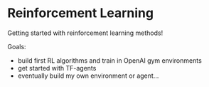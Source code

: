 # Reinforcement Learning
Getting started with reinforcement learning methods!

Goals: 
- build first RL algorithms and train in OpenAI gym environments
- get started with TF-agents
- eventually build my own environment or agent...
